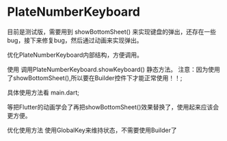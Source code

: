 # PlateNumberKeyboard

目前是测试版，需要用到 showBottomSheet() 来实现键盘的弹出，还存在一些bug，接下来修复bug，然后通过动画来实现弹出。

优化PlateNumberKeyboard内部结构，方便调用。

使用 调用PlateNumberKeyboard.showKeyboard() 静态方法。 注意：因为使用了showBottomSheet(),所以要在Builder控件下才能正常使用！！;

具体使用方法看 main.dart;

等把Flutter的动画学会了再把showBottomSheet()效果替换了，使用起来应该会更方便。

优化使用方法 使用GlobalKey来维持状态，不需要使用Builder了
